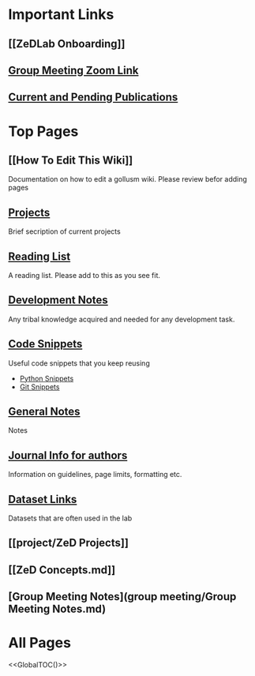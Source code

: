 # Important Links
## [[ZeDLab Onboarding]]
## [Group Meeting Zoom Link](https://uchicagomedicine.zoom.us/j/93466313522?pwd=WG52L3hQREZNbnRCMENET3lrYWNVUT09)
## [Current and Pending Publications](https://zed.uchicago.edu/data/pub_drafts_/)

# Top Pages

## [[How To Edit This Wiki]]

Documentation on how to edit a gollusm wiki. Please review befor adding pages

## [Projects](project/Readme.md)

Brief secription of current projects

## [Reading List](reading/Readme.md)

A reading list. Please add to this as you see fit.

## [Development Notes](development/Readme.md)

Any tribal knowledge acquired and needed for any development task.

## [Code Snippets](methods/Readme.md)

Useful code snippets that you keep reusing

+ [Python Snippets](/methods/Python%20Snippets.md)
+ [Git Snippets](/methods/Git%20Snippets.md)

## [General Notes](notes/Readme.md)

Notes

## [Journal Info for authors](journals/Readme.md)

Information on guidelines, page limits, formatting etc.

## [Dataset Links](datasets/data.md)

Datasets that are often used in the lab


##  [[project/ZeD Projects]]
##  [[ZeD Concepts.md]]
## [Group Meeting Notes](group meeting/Group Meeting Notes.md)

# All Pages

<<GlobalTOC()>>
